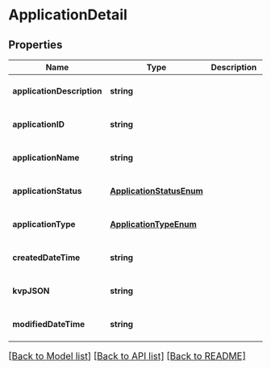 # ApplicationDetail

## Properties
Name | Type | Description | Notes
------------ | ------------- | ------------- | -------------
**applicationDescription** | **string** |  | [optional] [default to null]
**applicationID** | **string** |  | [optional] [default to null]
**applicationName** | **string** |  | [optional] [default to null]
**applicationStatus** | [**ApplicationStatusEnum**](ApplicationStatusEnum.md) |  | [optional] [default to null]
**applicationType** | [**ApplicationTypeEnum**](ApplicationTypeEnum.md) |  | [optional] [default to null]
**createdDateTime** | **string** |  | [optional] [default to null]
**kvpJSON** | **string** |  | [optional] [default to null]
**modifiedDateTime** | **string** |  | [optional] [default to null]

[[Back to Model list]](../README.md#documentation-for-models) [[Back to API list]](../README.md#documentation-for-api-endpoints) [[Back to README]](../README.md)

<style>
     p, ul, ol, li { font-size: 18px !important;}
</style>


<style>
     p, ul, ol, li { font-size: 18px !important;}
</style>